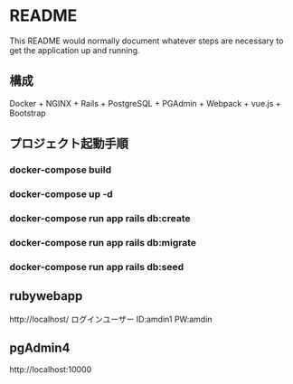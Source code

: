 # README

This README would normally document whatever steps are necessary to get the
application up and running.

## 構成
Docker + NGINX + Rails + PostgreSQL + PGAdmin + Webpack + vue.js + Bootstrap

## プロジェクト起動手順
### docker-compose build
### docker-compose up -d
### docker-compose run app rails db:create
### docker-compose run app rails db:migrate
### docker-compose run app rails db:seed

## rubywebapp
http://localhost/
ログインユーザー
ID:amdin1
PW:amdin

## pgAdmin4
http://localhost:10000
